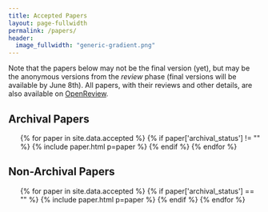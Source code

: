 ```yaml
---
title: Accepted Papers
layout: page-fullwidth
permalink: /papers/
header:
  image_fullwidth: "generic-gradient.png"
---
```


Note that the papers below may not be the final version (yet), but may be the anonymous versions from the _review_ phase (final versions will be available by June 8th).
All papers, with their reviews and other details, are also available on [OpenReview](https://openreview.net/group?id=AKBC.ws/2020/Conference).

## Archival Papers

<ul>
{% for paper in site.data.accepted %}
    {% if paper['archival_status'] != "" %}
        {% include paper.html p=paper %}
    {% endif %}
{% endfor %}
</ul>

## Non-Archival Papers

<ul>
{% for paper in site.data.accepted %}
    {% if paper['archival_status'] == "" %}
        {% include paper.html p=paper %}
    {% endif %}
{% endfor %}
</ul>
